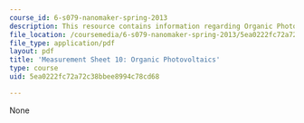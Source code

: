 ```yaml
---
course_id: 6-s079-nanomaker-spring-2013
description: This resource contains information regarding Organic Photovoltaics.
file_location: /coursemedia/6-s079-nanomaker-spring-2013/5ea0222fc72a72c38bbee8994c78cd68_MIT6_S079S13_lab10.pdf
file_type: application/pdf
layout: pdf
title: 'Measurement Sheet 10: Organic Photovoltaics'
type: course
uid: 5ea0222fc72a72c38bbee8994c78cd68

---
```

None